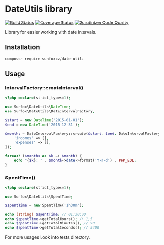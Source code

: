 # DateUtils library

[![Build Status](https://travis-ci.org/sunfoxcz/date-utils.svg?branch=master)](https://travis-ci.org/sunfoxcz/date-utils)
[![Coverage Status](https://coveralls.io/repos/github/sunfoxcz/date-utils/badge.svg?branch=master)](https://coveralls.io/github/sunfoxcz/date-utils?branch=master)
[![Scrutinizer Code Quality](https://scrutinizer-ci.com/g/sunfoxcz/date-utils/badges/quality-score.png?b=master)](https://scrutinizer-ci.com/g/sunfoxcz/date-utils/?branch=master)

Library for easier working with date intervals.

## Installation

```bash
composer require sunfoxcz/date-utils
```

## Usage

### IntervalFactory::createInterval()

```php
<?php declare(strict_types=1);

use Sunfox\DateUtils\DateTime;
use Sunfox\DateUtils\DateIntervalFactory;

$start = new DateTime('2015-01-01');
$end = new DateTime('2015-12-31');

$months = DateIntervalFactory::create($start, $end, DateIntervalFactory::MONTH, 1, [
	'incomes' => [],
	'expenses' => [],
]);

foreach ($months as $k => $month) {
	echo "{$k}: " . $month->date->format('Y-m-d') . PHP_EOL;
}
```

### SpentTime()

```php
<?php declare(strict_types=1);

use Sunfox\DateUtils\SpentTime;

$spentTime = new SpentTime('1h30m');

echo (string) $spentTime; // 01:30:00
echo $spentTime->getTotalHours(); // 1,5
echo $spentTime->getTotalMinutes(); // 90
echo $spentTime->getTotalSeconds(); // 5400
```

For more usages Look into tests directory.
